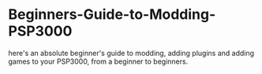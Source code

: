 # Beginners-Guide-to-Modding-PSP3000
here's an absolute beginner's guide to modding, adding plugins and adding games to your PSP3000, from a beginner to beginners.

